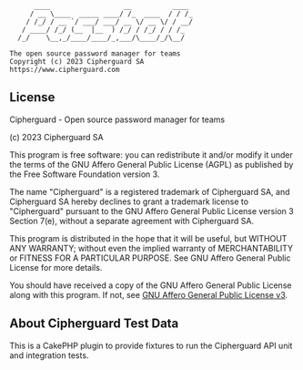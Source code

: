 
	      ____                  __          ____
	     / __ \____  _____ ____/ /_  ____  / / /_
	    / /_/ / __ `/ ___/ ___/ __ \/ __ \/ / __/
	   / ____/ /_/ (__  |__  ) /_/ / /_/ / / /_
	  /_/    \__,_/____/____/_,___/\____/_/\__/

	The open source password manager for teams
	Copyright (c) 2023 Cipherguard SA
	https://www.cipherguard.com

## License

Cipherguard - Open source password manager for teams

(c) 2023 Cipherguard SA

This program is free software: you can redistribute it and/or modify it under the terms of the GNU Affero General
Public License (AGPL) as published by the Free Software Foundation version 3.

The name "Cipherguard" is a registered trademark of Cipherguard SA, and Cipherguard SA hereby declines to grant a trademark
license to "Cipherguard" pursuant to the GNU Affero General Public License version 3 Section 7(e), without a separate
agreement with Cipherguard SA.

This program is distributed in the hope that it will be useful, but WITHOUT ANY WARRANTY; without even the implied
warranty of MERCHANTABILITY or FITNESS FOR A PARTICULAR PURPOSE. See GNU Affero General Public License for more details.

You should have received a copy of the GNU Affero General Public License along with this program. If not,
see [GNU Affero General Public License v3](http://www.gnu.org/licenses/agpl-3.0.html).

## About Cipherguard Test Data

This is a CakePHP plugin to provide fixtures to run the Cipherguard API 
unit and integration tests.
